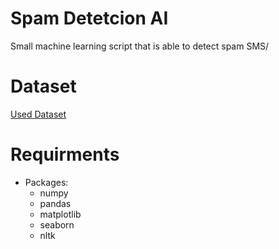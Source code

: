 # Spam Detetcion AI
 Small machine learning script that is able to detect spam SMS/

# Dataset
[Used Dataset](https://www.kaggle.com/uciml/sms-spam-collection-dataset) 

# Requirments
- Packages:
  - numpy
  - pandas
  - matplotlib
  - seaborn
  - nltk 